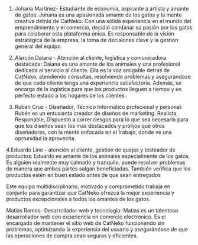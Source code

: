 1. Johana Martinez- Estudiante de economía, aspirante a artista y amante de gatos:
Johana es una apasionada amante de los gatos y la mente creativa detrás de CatNeko. Con una sólida experiencia en el mundo del emprendimiento y el comercio, decidió combinar su pasión por los gatos para colaborar esta plataforma única. Es responsable de la visión estratégica de la empresa, la toma de decisiones clave y la gestión general del equipo.


2. Alarcón Daiana - Atención al cliente, logística y comunicadora destacada:
Daiana es una amante de los animales y una profesional dedicada al servicio al cliente. Ella es la voz amigable detrás de CatNeko, atendiendo consultas, resolviendo problemas y asegurándose de que cada cliente tenga una experiencia satisfactoria. Además, se encarga de la logística para que los productos lleguen a tiempo y en perfecto estado a los hogares de los clientes.


3. Rubén Cruz - Diseñador, Técnico Informatico profecional y personal:
Rubén es un entusianta creador de diseños de marketing. Realista, Responable, Dispuesto a correr riesgos para lo que sea necesario para que los diseños sean los más destacados y prolijos que otros diseñadores, con la mente enfocada en el trabajo, donde ve una oprtunidad la aprovecha. 


4.Eduardo Lino - atención al cliente, gestión de quejas y testeador de productos:
Eduardo es amante de los animales especialmente de los gatos. Es alguien realmente muy calmado y tranquilo, puede resolver problemas de manera que ambas partes salgan beneficiadas. También verifica que los productos estén en buen estado antes de que sean entregados


Este equipo multidisciplinario, motivado y comprometido trabaja en conjunto para garantizar que CatNeko ofrezca la mejor experiencia y productos excepcionales a todos los amantes de los gatos.

Matias Ramos- Desarrollador web y tecnología:
Matias es un talentoso desarrollador web con experiencia en comercio electrónico. Es el encargado de mantener el sitio web de CatNeko funcionando sin problemas, optimizando la experiencia del usuario y asegurándose de que las operaciones de compra sean seguras y eficientes.


